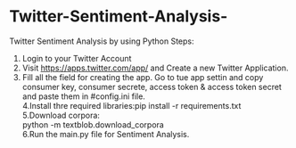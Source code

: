 # Twitter-Sentiment-Analysis-
Twitter Sentiment Analysis by using Python
Steps:
1. Login to your Twitter Account
2. Visit https://apps.twitter.com/app/ and Create a new Twitter Application.
3. Fill all the field for creating the app. Go to tue app settin and copy consumer key, consumer secrete, access token & access token secret and paste them in #config.ini file. <br/>
4.Install thre required libraries:pip install -r requirements.txt <br/>
5.Download corpora: <br/>
python -m textblob.download_corpora<br/>
6.Run the main.py file for Sentiment Analysis. <br/>
